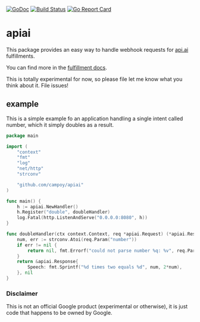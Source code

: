 [![GoDoc](https://godoc.org/github.com/campoy/apiai?status.svg)](http://godoc.org/github.com/campoy/apiai)
[![Build Status](https://travis-ci.org/campoy/apiai.svg)](https://travis-ci.org/campoy/apiai) [![Go Report Card](https://goreportcard.com/badge/github.com/campoy/apiai)](https://goreportcard.com/report/github.com/campoy/apiai)

# apiai

This package provides an easy way to handle webhook requests for
[api.ai](https://api.ai) fulfillments.

You can find more in the [fulfillment docs](https://api.ai/docs/fulfillment).

This is totally experimental for now, so please file let me know what you think about it.
File issues!

## example

This is a simple example fo an application handling a single intent called number,
which it simply doubles as a result.

[embedmd]:# (example/main.go /package main/ $)
```go
package main

import (
	"context"
	"fmt"
	"log"
	"net/http"
	"strconv"

	"github.com/campoy/apiai"
)

func main() {
	h := apiai.NewHandler()
	h.Register("double", doubleHandler)
	log.Fatal(http.ListenAndServe("0.0.0.0:8080", h))
}

func doubleHandler(ctx context.Context, req *apiai.Request) (*apiai.Response, error) {
	num, err := strconv.Atoi(req.Param("number"))
	if err != nil {
		return nil, fmt.Errorf("could not parse number %q: %v", req.Param("number"), err)
	}
	return &apiai.Response{
		Speech: fmt.Sprintf("%d times two equals %d", num, 2*num),
	}, nil
}
```

### Disclaimer

This is not an official Google product (experimental or otherwise), it is just
code that happens to be owned by Google.

